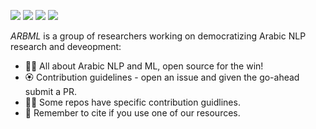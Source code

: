 <a href ="https://twitter.com/arabicml2" ><img src="https://img.shields.io/badge/Twitter-1DA1F2?style=for-the-badge&logo=twitter&logoColor=white" /></a> <a href ="https://discord.gg/aN2vaec9nV" ><img src="https://img.shields.io/badge/Discord-5865F2?style=for-the-badge&logo=discord&logoColor=white" /></a>
 <a href ="https://huggingface.co/arbml" ><img src="https://img.shields.io/badge/HuggingFace-yellow?style=for-the-badge&logo=hugging&logoColor=white" /></a>
 <a href ="https://arbml.github.io/" ><img src="https://img.shields.io/badge/Website-pink?style=for-the-badge&logo=hugging&logoColor=white" /></a>


*ARBML* is a group of researchers working on democratizing Arabic NLP research and deveopment: 
- 🙋‍♀️ All about Arabic NLP and ML, open source for the win!
- 🏵️ Contribution guidelines - open an issue and given the go-ahead submit a PR.
- 👩‍💻 Some repos have specific contribution guidlines.
- 📝 Remember to cite if you use one of our resources.

